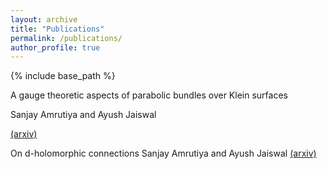 ```yaml
---
layout: archive
title: "Publications"
permalink: /publications/
author_profile: true
---
```



{% include base_path %}

A gauge theoretic aspects of parabolic bundles over Klein surfaces

Sanjay Amrutiya and Ayush Jaiswal

[(arxiv)](https://arxiv.org/abs/2202.06210)

On d-holomorphic connections 
Sanjay Amrutiya and Ayush Jaiswal
[(arxiv)](https://arxiv.org/abs/2208.04354)
